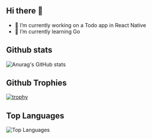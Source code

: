 ## Hi there 👋

- 🔭 I’m currently working on a Todo app in React Native
- 🌱 I’m currently learning Go

## Github stats
![Anurag's GitHub stats](https://github-readme-stats.vercel.app/api?username=Alexandre1a&show_icons=true&theme=transparent)

## Github Trophies
[![trophy](https://github-profile-trophy.vercel.app/?username=alexandre1a&no-bg=true&column=2&margin-w=10&margin-h=10&no-frame=true&theme=gruvbox)](https://github.com/ryo-ma/github-profile-trophy)

## Top Languages
![Top Languages](https://github-readme-stats.vercel.app/api/top-langs/?username=Alexandre1a&layout=compact&theme=radical)
